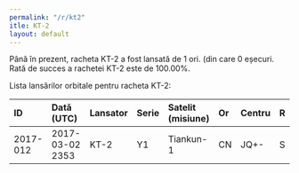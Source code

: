 ```yaml
---
permalink: "/r/kt2"
itle: KT-2
layout: default
---
```


Până în prezent, racheta KT-2 a fost lansată de 1 ori.
(din care 0 eșecuri.
Rată de succes a rachetei KT-2 este de 100.00%.

Lista lansărilor orbitale pentru racheta KT-2:


| ID       | Dată (UTC)      | Lansator   | Serie   | Satelit (misiune)   | Or   | Centru   | R   |
|:---------|:----------------|:-----------|:--------|:--------------------|:-----|:---------|:----|
| 2017-012 | 2017-03-02 2353 | KT-2       | Y1      | Tiankun-1           | CN   | JQ+-     | S   |

